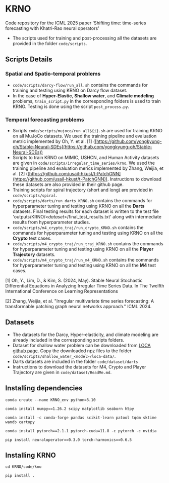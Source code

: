 # KRNO
Code repository for the ICML 2025 paper 'Shifting time: time-series forecasting with Khatri-Rao neural operators'

- The scripts used for training and post-processing all the datasets are provided in the folder `code/scripts`.

## Scripts Details

### Spatial and Spatio-temporal problems
- `code/scripts/darcy-flow/run_all.sh` contains the commands for training and testing using KRNO on Darcy flow dataset.
- In the case of **Hyper-Elastic**, **Shallow water**, and **Climate modeling** problems, `train_script.py` in the corresponding folders is used to train KRNO. Testing is done using the script `post_process.py`.

### Temporal forecasting problems
-  Scripts `code/scripts/mujoco/run_all${i}.sh` are used for training KRNO on all MuJoCo datasets. We used the training pipeline and evaluation metric implemented by Oh, Y. et al. [1]  ([https://github.com/yongkyung-oh/Stable-Neural-SDEs](https://github.com/yongkyung-oh/Stable-Neural-SDEs)) 
- Scripts to train KRNO on MIMIC, USHCN, and Human Activity datasets are given in `code/scripts/irregular_time_series/krno`. We used the training pipeline and evaluation merics implemented  by Zhang, Weijia, et al. [2] ([https://github.com/usail-hkust/t-PatchGNN](https://github.com/usail-hkust/t-PatchGNN)). Instructions to download these datasets are also provided in their github page.  
- Training scripts for spiral trajectory (short and long) are provided in `code/scripts/spiral`. 
- `code/scripts/darts/run_darts_KRNO.sh` contains the commands for hyperparameter tuning and testing using KRNO on all the **Darts** datasets. Final testing results for each dataset is written to the test file 'outputs/KRNO/*<dataset*>/final_test_results.txt' along with intermediate results from hyperparameter studies. 
- `code/scripts/m4_crypto_traj/run_crypto_KRNO.sh` contains the commands for hyperparameter tuning and testing using KRNO on all the **Crypto** test cases.
- `code/scripts/m4_crypto_traj/run_traj_KRNO.sh` contains the commands for hyperparameter tuning and testing using KRNO on all the **Player Trajectory** datasets.  
- `code/scripts/m4_crypto_traj/run_m4_KRNO.sh` contains the commands for hyperparameter tuning and testing using KRNO on all the **M4** test cases.  

[1] Oh, Y., Lim, D., & Kim, S. (2024, May). Stable Neural Stochastic Differential Equations in Analyzing Irregular Time Series Data. In The Twelfth International Conference on Learning Representations

[2] Zhang, Weijia, et al. "Irregular multivariate time series forecasting: A transformable patching graph neural networks approach." ICML 2024.

## Datasets

- The datasets for the Darcy, Hyper-elasticity, and climate modeling are already included in the corresponding scripts folders. 
- Dataset for shallow water problem can be downloaded from [LOCA github page](https://github.com/PredictiveIntelligenceLab/LOCA?tab=readme-ov-file). Copy the downloaded npz files to the folder `code/scripts/shallow_water_<model>/loca-data/`.
- Darts datasets are included in the folder `code/dataset/darts`
- Instructions to download the datasets for M4, Crypto and Player Trajectory are given in `code/dataset/ReadMe.md`. 





## Installing dependencies

`conda create --name KRNO_env python=3.10`

`conda install numpy==1.26.2 scipy matplotlib seaborn h5py`

`conda install -c conda-forge pandas scikit-learn patool tqdm sktime wandb cartopy`

`conda install pytorch==2.1.1 pytorch-cuda=11.8 -c pytorch -c nvidia`

`pip install neuraloperator==0.3.0 torch-harmonics==0.6.5`


## Installing KRNO

`cd KRNO/code/kno`

`pip install .`





